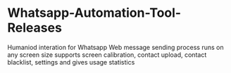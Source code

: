 # Whatsapp-Automation-Tool-Releases
Humaniod interation for Whatsapp Web message sending process runs on any screen size supports screen calibration, contact upload, contact blacklist, settings and gives usage statistics

